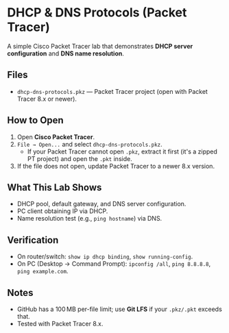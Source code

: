 # DHCP & DNS Protocols (Packet Tracer)

A simple Cisco Packet Tracer lab that demonstrates **DHCP server configuration** and **DNS name resolution**.

## Files
- `dhcp-dns-protocols.pkz` — Packet Tracer project (open with Packet Tracer 8.x or newer).

## How to Open
1. Open **Cisco Packet Tracer**.
2. `File → Open...` and select `dhcp-dns-protocols.pkz`.
   - If your Packet Tracer cannot open `.pkz`, extract it first (it's a zipped PT project) and open the `.pkt` inside.
3. If the file does not open, update Packet Tracer to a newer 8.x version.

## What This Lab Shows
- DHCP pool, default gateway, and DNS server configuration.
- PC client obtaining IP via DHCP.
- Name resolution test (e.g., `ping hostname`) via DNS.

## Verification
- On router/switch: `show ip dhcp binding`, `show running-config`.
- On PC (Desktop → Command Prompt): `ipconfig /all`, `ping 8.8.8.8`, `ping example.com`.

## Notes
- GitHub has a 100 MB per-file limit; use **Git LFS** if your `.pkz/.pkt` exceeds that.
- Tested with Packet Tracer 8.x.
